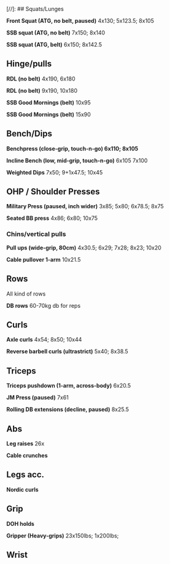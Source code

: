 [//]: ## Squats/Lunges

**Front Squat (ATG, no belt, paused)**
4x130; 5x123.5; 8x105

**SSB squat (ATG, no belt)**
7x150; 8x140

**SSB squat (ATG, belt)**
6x150; 8x142.5

## Hinge/pulls

**RDL (no belt)** 4x190, 6x180

**RDL (no belt)** 9x190, 10x180

**SSB Good Mornings (belt)** 10x95

**SSB Good Mornings (belt)** 15x90

## Bench/Dips

**Benchpress (close-grip, touch-n-go)
6x110; 8x105**

**Incline Bench (low, mid-grip, touch-n-go)**
6x105
7x100

**Weighted Dips**
7x50; 9+1x47.5; 10x45

## OHP / Shoulder Presses

**Military Press (paused, inch wider)** 3x85; 5x80; 6x78.5; 8x75

**Seated BB press**
4x86; 6x80; 10x75

### Chins/vertical pulls

**Pull ups (wide-grip, 80cm)** 4x30.5; 6x29; 7x28; 8x23; 10x20

**Cable pullover 1-arm** 10x21.5

## Rows
All kind of rows

**DB rows** 60-70kg db for reps

## Curls

**Axle curls**
4x54; 8x50; 10x44

**Reverse barbell curls (ultrastrict)** 5x40; 8x38.5


## Triceps

**Triceps pushdown (1-arm, across-body)**
6x20.5

**JM Press (paused)**
7x61

**Rolling DB extensions (decline, paused)**
8x25.5

## Abs

**Leg raises** 26x

**Cable crunches**

## Legs acc.

**Nordic curls**

## Grip

**DOH holds**

**Gripper (Heavy-grips)** 23x150lbs; 1x200lbs;

## Wrist

